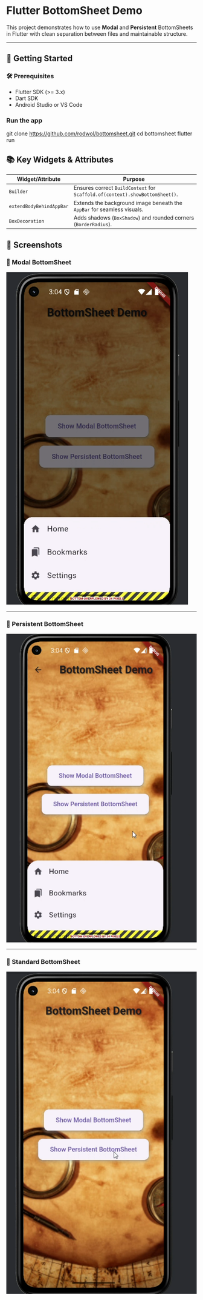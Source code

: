 # Flutter BottomSheet Demo

This project demonstrates how to use **Modal** and **Persistent** BottomSheets in Flutter with clean separation between files and maintainable structure.

---

## 🚀 Getting Started

### 🛠 Prerequisites
- Flutter SDK (>= 3.x)
- Dart SDK
- Android Studio or VS Code

### Run the app

git clone https://github.com/rodwol/bottomsheet.git
cd bottomsheet
flutter run

## 📚 Key Widgets & Attributes
| **Widget/Attribute**           | **Purpose**                                                                 |
|-------------------------------|------------------------------------------------------------------------------|
| `Builder`                     | Ensures correct `BuildContext` for `Scaffold.of(context).showBottomSheet()`. |
| `extendBodyBehindAppBar`      | Extends the background image beneath the `AppBar` for seamless visuals.      |
| `BoxDecoration`               | Adds shadows (`BoxShadow`) and rounded corners (`BorderRadius`).             |

## 📸 Screenshots
### 📌 Modal BottomSheet  
![Modal BottomSheet](https://github.com/rodwol/bottomsheet/blob/main/Screenshot%202025-06-26%20161641.png?raw=true)

---

### 📌 Persistent BottomSheet  
![Persistent BottomSheet](https://github.com/rodwol/bottomsheet/blob/main/Screenshot%202025-06-26%20161657.png?raw=true)

---

### 📌 Standard BottomSheet  
![Standard BottomSheet](https://github.com/rodwol/bottomsheet/blob/main/Screenshot%202025-06-26%20161711.png?raw=true)
